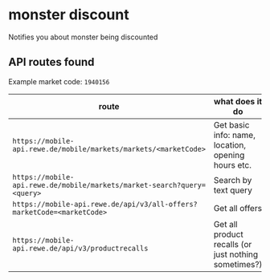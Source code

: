 # monster discount

Notifies you about monster being discounted 

## API routes found

Example market code: `1940156`

| route                                                                  | what does it do                                      |
| ---------------------------------------------------------------------- | ---------------------------------------------------- |
| `https://mobile-api.rewe.de/mobile/markets/markets/<marketCode>`       | Get basic info: name, location, opening hours etc.   |
| `https://mobile-api.rewe.de/mobile/markets/market-search?query=<query>` | Search by text query |
| `https://mobile-api.rewe.de/api/v3/all-offers?marketCode=<marketCode>` | Get all offers                                       |
| `https://mobile-api.rewe.de/api/v3/productrecalls`                     | Get all product recalls (or just nothing sometimes?) |
